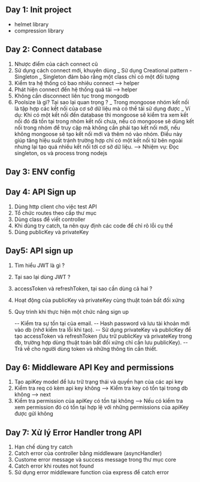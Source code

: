 ## Day 1: Init project

- helmet library
- compression library

## Day 2: Connect database

1. Nhược điểm của cách connect cũ
2. Sử dụng cách connect mới, khuyên dùng
   \_ Sử dụng Creational pattern - Singleton
   \_ Singleton đảm bảo rằng một class chỉ có một đối tượng
3. Kiểm tra hệ thống có bao nhiêu connect --> helper
4. Phát hiện connect đến hệ thống quá tải --> helper
5. Không cần disconnect liên tục trong mongodb
6. Poolsize là gì? Tại sao lại quan trọng ?
   \_ Trong mongoose nhóm kết nối là tập hợp các kết nối của cơ sở dữ liệu mà có thể tái sử dụng được
   \_ Ví dụ: Khi có một kết nối đến database thì mongoose sẽ kiểm tra xem kết nối đó đã tồn tại trong nhóm kết nối chưa, nếu có mongoose sẽ dùng kết nối trong nhóm để truy cập mà không cần phải tạo kết nối mới, nếu không mongoose sẽ tạo kết nối mới và thêm nó vào nhóm. Điều này giúp tăng hiệu suất tránh trường hợp chỉ có một kết nối từ bên ngoài nhưng lại tạo quá nhiều kết nối tới cơ sở dữ liệu.
   --> Nhiệm vụ: Đọc singleton, os và process trong nodejs

## Day 3: ENV config

## Day 4: API Sign up

1. Dùng http client cho việc test API
2. Tổ chức routes theo cấp thư mục
3. Dùng class để viết controller
4. Khi dùng try catch, ta nên quy định các code để chỉ rõ lỗi cụ thể
5. Dùng publicKey và privateKey

## Day5: API sign up

1. Tìm hiểu JWT là gì ?
2. Tại sao lại dùng JWT ?
3. accessToken và refreshToken, tại sao cần dùng cả hai ?
4. Hoạt động của publicKey và privateKey cùng thuật toán bất đối xứng
5. Quy trình khi thực hiện một chức năng sign up

   -- Kiểm tra sự tồn tại của email.
   -- Hash password và lưu tài khoản mới vào db (nhớ kiểm tra lỗi khi tạo).
   -- Sử dụng privateKey và publicKey để tạo accessToken và refreshToken (lưu trữ publicKey và privateKey trong db, trường hợp dùng thuật toán bất đối xứng chỉ cần lưu publicKey).
   -- Trả về cho người dùng token và những thông tin cần thiết.

## Day 6: Middleware API Key and permissions

1. Tạo apiKey model để lưu trữ trạng thái và quyền hạn của các api key
2. Kiểm tra req có kèm api key không --> Kiểm tra key có tồn tại trong db không --> next
3. Kiểm tra permission của apiKey có tồn tại không --> Nếu có kiểm tra xem permission đó có tồn tại hợp lệ với những permissions của apiKey được gửi không

## Day 7: Xử lý Error Handler trong API

1. Hạn chế dùng try catch
2. Catch error của controller bằng middleware (asyncHandler)
3. Custome error message và success message trong thư mục core
4. Catch error khi routes not found
5. Sử dụng error middleware function của express để catch error
